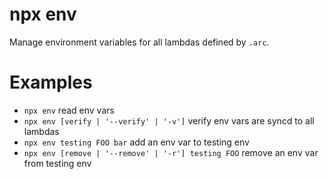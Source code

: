 # npx env

Manage environment variables for all lambdas defined by `.arc`.

# Examples

- `npx env` read env vars
- `npx env [verify | '--verify' | '-v']` verify env vars are syncd to all lambdas
- `npx env testing FOO bar` add an env var to testing env
- `npx env [remove | '--remove' | '-r'] testing FOO` remove an env var from testing env
